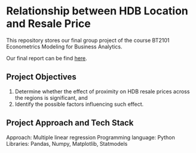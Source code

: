 # Relationship between HDB Location and Resale Price
This repository stores our final group project of the course BT2101 Econometrics Modeling for Business Analytics.

Our final report can be find [here](https://github.com/nguyenhpnguyen/BT2101-Linear-Regression-Project/blob/main/Final%20Report.pdf).
## Project Objectives
1. Determine whether the effect of proximity on HDB resale prices across the regions is significant, and
2. Identify the possible factors influencing such effect.
## Project Approach and Tech Stack
Approach: Multiple linear regression
Programming language: Python
Libraries: Pandas, Numpy, Matplotlib, Statmodels
